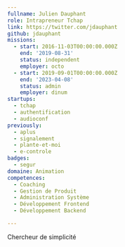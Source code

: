 ```yaml
---
fullname: Julien Dauphant
role: Intrapreneur Tchap
link: https://twitter.com/jdauphant
github: jdauphant
missions:
  - start: 2016-11-03T00:00:00.000Z
    end: '2019-08-31'
    status: independent
    employer: octo
  - start: 2019-09-01T00:00:00.000Z
    end: '2023-04-08'
    status: admin
    employer: dinum
startups:
  - tchap
  - authentification
  - audioconf
previously:
  - aplus
  - signalement
  - plante-et-moi
  - e-controle
badges:
  - segur
domaine: Animation
competences:
  - Coaching
  - Gestion de Produit
  - Administration Système
  - Développement Frontend
  - Développement Backend

---
```

Chercheur de simplicité
